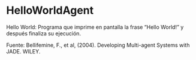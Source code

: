 # HelloWorldAgent
Hello World: Programa que imprime en pantalla la frase “Hello World!” y después finaliza su ejecución.

Fuente: Bellifemine, F., et al, (2004). Developing Multi-agent Systems with JADE. WILEY.
